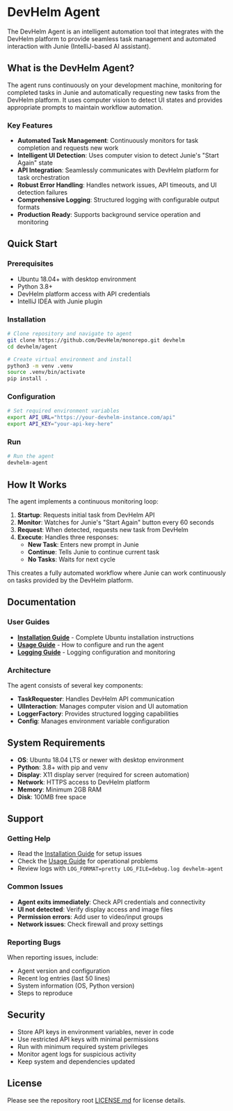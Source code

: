 # DevHelm Agent

The DevHelm Agent is an intelligent automation tool that integrates with the DevHelm platform to provide seamless task management and automated interaction with Junie (IntelliJ-based AI assistant).

## What is the DevHelm Agent?

The agent runs continuously on your development machine, monitoring for completed tasks in Junie and automatically requesting new tasks from the DevHelm platform. It uses computer vision to detect UI states and provides appropriate prompts to maintain workflow automation.

### Key Features

- **Automated Task Management**: Continuously monitors for task completion and requests new work
- **Intelligent UI Detection**: Uses computer vision to detect Junie's "Start Again" state
- **API Integration**: Seamlessly communicates with DevHelm platform for task orchestration  
- **Robust Error Handling**: Handles network issues, API timeouts, and UI detection failures
- **Comprehensive Logging**: Structured logging with configurable output formats
- **Production Ready**: Supports background service operation and monitoring

## Quick Start

### Prerequisites
- Ubuntu 18.04+ with desktop environment
- Python 3.8+
- DevHelm platform access with API credentials
- IntelliJ IDEA with Junie plugin

### Installation
```bash
# Clone repository and navigate to agent
git clone https://github.com/DevHelm/monorepo.git devhelm
cd devhelm/agent

# Create virtual environment and install
python3 -m venv .venv
source .venv/bin/activate
pip install .
```

### Configuration
```bash
# Set required environment variables
export API_URL="https://your-devhelm-instance.com/api"
export API_KEY="your-api-key-here"
```

### Run
```bash
# Run the agent
devhelm-agent
```

## How It Works

The agent implements a continuous monitoring loop:

1. **Startup**: Requests initial task from DevHelm API
2. **Monitor**: Watches for Junie's "Start Again" button every 60 seconds
3. **Request**: When detected, requests new task from DevHelm
4. **Execute**: Handles three responses:
   - **New Task**: Enters new prompt in Junie
   - **Continue**: Tells Junie to continue current task
   - **No Tasks**: Waits for next cycle

This creates a fully automated workflow where Junie can work continuously on tasks provided by the DevHelm platform.

## Documentation

### User Guides
- **[Installation Guide](../docs/agent/installation.md)** - Complete Ubuntu installation instructions
- **[Usage Guide](../docs/agent/usage.md)** - How to configure and run the agent
- **[Logging Guide](../docs/agent/logging.md)** - Logging configuration and monitoring

### Architecture
The agent consists of several key components:
- **TaskRequester**: Handles DevHelm API communication
- **UIInteraction**: Manages computer vision and UI automation
- **LoggerFactory**: Provides structured logging capabilities
- **Config**: Manages environment variable configuration

## System Requirements

- **OS**: Ubuntu 18.04 LTS or newer with desktop environment
- **Python**: 3.8+ with pip and venv
- **Display**: X11 display server (required for screen automation)
- **Network**: HTTPS access to DevHelm platform
- **Memory**: Minimum 2GB RAM
- **Disk**: 100MB free space

## Support

### Getting Help
- Read the [Installation Guide](../docs/agent/installation.md) for setup issues
- Check the [Usage Guide](../docs/agent/usage.md) for operational problems
- Review logs with `LOG_FORMAT=pretty LOG_FILE=debug.log devhelm-agent`

### Common Issues
- **Agent exits immediately**: Check API credentials and connectivity
- **UI not detected**: Verify display access and image files
- **Permission errors**: Add user to video/input groups
- **Network issues**: Check firewall and proxy settings

### Reporting Bugs
When reporting issues, include:
- Agent version and configuration
- Recent log entries (last 50 lines)
- System information (OS, Python version)
- Steps to reproduce

## Security

- Store API keys in environment variables, never in code
- Use restricted API keys with minimal permissions
- Run with minimum required system privileges
- Monitor agent logs for suspicious activity
- Keep system and dependencies updated

## License

Please see the repository root [LICENSE.md](../LICENSE.md) for license details.
